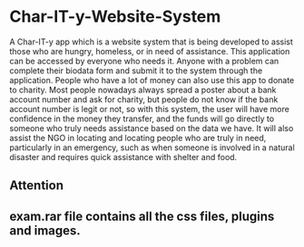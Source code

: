 # Char-IT-y-Website-System
A Char-IT-y app which is a website system that is being developed to assist those who are hungry, homeless, or in need of assistance. This application can be accessed by everyone who needs it. Anyone with a problem can complete their biodata form and submit it to the system through the application. People who have a lot of money can also use this app to donate to charity. Most people nowadays always spread a poster about a bank account number and ask for charity, but people do not know if the bank account number is legit or not, so with this system, the user will have more confidence in the money they transfer, and the funds will go directly to someone who truly needs assistance based on the data we have. It will also assist the NGO in locating and locating people who are truly in need, particularly in an emergency, such as when someone is involved in a natural disaster and requires quick assistance with shelter and food.



Attention 
----------------------------
exam.rar file contains all the css files, plugins and images.
----------------------------
